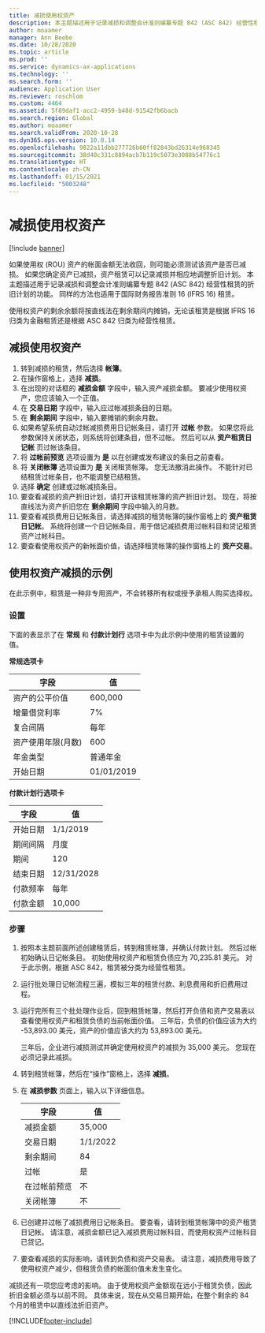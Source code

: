 ```yaml
---
title: 减损使用权资产
description: 本主题描述用于记录减损和调整会计准则编纂专题 842 (ASC 842) 经营性租赁的资产折旧计划的功能。
author: moaamer
manager: Ann Beebe
ms.date: 10/28/2020
ms.topic: article
ms.prod: ''
ms.service: dynamics-ax-applications
ms.technology: ''
ms.search.form: ''
audience: Application User
ms.reviewer: roschlom
ms.custom: 4464
ms.assetid: 5f89daf1-acc2-4959-b48d-91542fb6bacb
ms.search.region: Global
ms.author: moaamer
ms.search.validFrom: 2020-10-28
ms.dyn365.ops.version: 10.0.14
ms.openlocfilehash: 9822a11dbb277726b60ff82843bd26314e968345
ms.sourcegitcommit: 38d40c331c8894acb7b119c5073e3088b54776c1
ms.translationtype: HT
ms.contentlocale: zh-CN
ms.lasthandoff: 01/15/2021
ms.locfileid: "5003248"
---
```

# <a name="impair-right-of-use-assets"></a>减损使用权资产

[!include [banner](../includes/banner.md)]

如果使用权 (ROU) 资产的帐面金额无法收回，则可能必须测试该资产是否已减损。 如果您确定资产已减损，资产租赁可以记录减损并相应地调整折旧计划。 本主题描述用于记录减损和调整会计准则编纂专题 842 (ASC 842) 经营性租赁的折旧计划的功能。 同样的方法也适用于国际财务报告准则 16 (IFRS 16) 租赁。

使用权资产的剩余余额将按直线法在剩余期间内摊销，无论该租赁是根据 IFRS 16 归类为金融租赁还是根据 ASC 842 归类为经营性租赁。

## <a name="impair-an-rou-asset"></a>减损使用权资产

1. 转到减损的租赁，然后选择 **帐簿**。
2. 在操作窗格上，选择 **减损**。
3. 在出现的对话框的 **减损金额** 字段中，输入资产减损金额。 要减少使用权资产，您应该输入一个正值。
4. 在 **交易日期** 字段中，输入应过帐减损条目的日期。
5. 在 **剩余期间** 字段中，输入要摊销的剩余月数。
6. 如果希望系统自动过帐减损费用日记帐条目，请打开 **过帐** 参数。 如果您将此参数保持关闭状态，则系统将创建条目，但不过帐。 然后可以从 **资产租赁日记帐** 页过帐该条目。
7. 将 **过帐前预览** 选项设置为 **是** 以在创建或发布建议的条目之前查看。
8. 将 **关闭帐簿** 选项设置为 **是** 关闭租赁帐簿。 您无法撤消此操作。 不能针对已结租赁过帐条目，也不能调整已结租赁。
9. 选择 **确定** 创建或过帐减损条目。
10. 要查看减损的资产折旧计划，请打开该租赁帐簿的资产折旧计划。 现在，将按直线法为资产折旧您在 **剩余期间** 字段中输入的月数。
11. 要查看减损费用日记帐条目，请选择减损的租赁帐簿的操作窗格上的 **资产租赁日记帐**。 系统将创建一个日记帐条目，用于借记减损费用过帐科目和贷记租赁资产过帐科目。
12. 要查看使用权资产的新帐面价值，请选择租赁帐簿的操作窗格上的 **资产交易**。

## <a name="example-of-rou-asset-impairment"></a>使用权资产减损的示例

在此示例中，租赁是一种非专用资产，不会转移所有权或授予承租人购买选择权。

### <a name="setup"></a>设置

下面的表显示了在 **常规** 和 **付款计划行** 选项卡中为此示例中使用的租赁设置的值。

**常规选项卡**

| 字段                      | 值            |
|----------------------------|------------------|
| 资产的公平价值    | 600,000          |
| 增量借贷利率 | 7%               |
| 复合间隔       | 每年         |
| 资产使用年限(月数) | 600              |
| 年金类型               | 普通年金 |
| 开始日期          | 01/01/2019       |

**付款计划行选项卡**

| 字段             | 值      |
|-------------------|------------|
| 开始日期        | 1/1/2019   |
| 期间间隔   | 月度    |
| 期间           | 120        |
| 结束日期          | 12/31/2028 |
| 付款频率 | 每年   |
| 付款金额    | 10,000     |

### <a name="steps"></a>步骤

1. 按照本主题前面所述创建租赁后，转到租赁帐簿，并确认付款计划。 然后过帐初始确认日记帐条目。 初始使用权资产和租赁负债应为 70,235.81 美元。 对于此示例，根据 ASC 842，租赁被分类为经营性租赁。
2. 运行批处理日记帐流程三遍，模拟三年的租赁付款、利息费用和折旧费用过程。
3. 运行完所有三个批处理作业后，回到租赁帐簿，然后打开负债和资产交易表以查看使用权资产和租赁负债的当前帐面价值。 三年后，负债的价值应该为大约 -53,893.00 美元，资产的价值应该大约为 53,893.00 美元。 

    三年后，企业进行减损测试并确定使用权资产的减损为 35,000 美元。 您现在必须记录此减损。
    
4. 转到租赁帐簿，然后在“操作”窗格上，选择 **减损**。
5. 在 **减损参数** 页面上，输入以下详细信息。

    | 字段                  | 值    |
    |------------------------|----------|
    | 减损金额      | 35,000   |
    | 交易日期       | 1/1/2022 |
    | 剩余期间      | 84       |
    | 过帐                   | 是      |
    | 在过帐前预览 | 不       |
    | 关闭帐簿             | 不       |

6. 已创建并过帐了减损费用日记帐条目。 要查看，请转到租赁帐簿中的资产租赁日记帐。 请注意，减损金额已记入减损费用过帐科目，而使用权资产过帐科目已贷记。
7. 要查看减损的实际影响，请转到负债和资产交易表。 请注意，减损费用导致了使用权资产减少，但租赁负债的帐面价值未发生变化。

减损还有一项您应考虑的影响。 由于使用权资产金额现在远小于租赁负债，因此折旧金额必须与以前不同。 具体来说，现在从交易日期开始，在整个剩余的 84 个月的租赁中以直线法折旧资产。


[!INCLUDE[footer-include](../../includes/footer-banner.md)]
